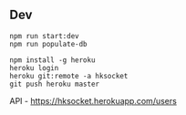 ## Dev

```
npm run start:dev
npm run populate-db

npm install -g heroku
heroku login
heroku git:remote -a hksocket
git push heroku master
```

API - https://hksocket.herokuapp.com/users
